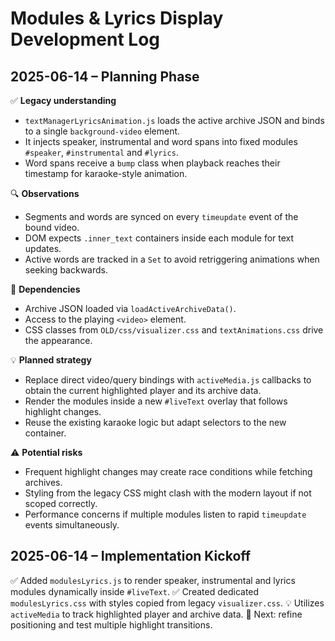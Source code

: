 # Modules & Lyrics Display Development Log

## 2025-06-14 – Planning Phase

✅ **Legacy understanding**
- `textManagerLyricsAnimation.js` loads the active archive JSON and binds to a single `background-video` element.
- It injects speaker, instrumental and word spans into fixed modules `#speaker`, `#instrumental` and `#lyrics`.
- Word spans receive a `bump` class when playback reaches their timestamp for karaoke-style animation.

🔍 **Observations**
- Segments and words are synced on every `timeupdate` event of the bound video.
- DOM expects `.inner_text` containers inside each module for text updates.
- Active words are tracked in a `Set` to avoid retriggering animations when seeking backwards.

🧠 **Dependencies**
- Archive JSON loaded via `loadActiveArchiveData()`.
- Access to the playing `<video>` element.
- CSS classes from `OLD/css/visualizer.css` and `textAnimations.css` drive the appearance.

💡 **Planned strategy**
- Replace direct video/query bindings with `activeMedia.js` callbacks to obtain the current highlighted player and its archive data.
- Render the modules inside a new `#liveText` overlay that follows highlight changes.
- Reuse the existing karaoke logic but adapt selectors to the new container.

⚠️ **Potential risks**
- Frequent highlight changes may create race conditions while fetching archives.
- Styling from the legacy CSS might clash with the modern layout if not scoped correctly.
- Performance concerns if multiple modules listen to rapid `timeupdate` events simultaneously.


## 2025-06-14 – Implementation Kickoff

✅ Added `modulesLyrics.js` to render speaker, instrumental and lyrics modules dynamically inside `#liveText`.
✅ Created dedicated `modulesLyrics.css` with styles copied from legacy `visualizer.css`.
💡 Utilizes `activeMedia` to track highlighted player and archive data.
📍 Next: refine positioning and test multiple highlight transitions.
